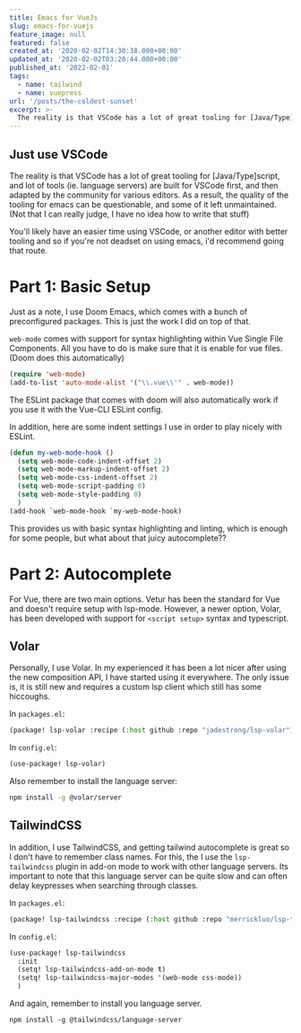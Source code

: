 ```yaml
---
title: Emacs for VueJs
slug: emacs-for-vuejs
feature_image: null
featured: false
created_at: '2020-02-02T14:30:38.000+00:00'
updated_at: '2020-02-02T03:20:44.000+00:00'
published_at: '2022-02-01'
tags:
  - name: tailwind
  - name: vuepress
url: '/posts/the-coldest-sunset'
excerpt: >-
  The reality is that VSCode has a lot of great tooling for [Java/Type]script, and lot of tools (ie. language servers) are built for VSCode first, and then adapted by the community for various editors. As a result, the quality of the tooling for emacs can be questionable, and some of it left unmaintained. (Not that I can really judge, I have no idea how to write that stuff)
---
```


## Just use VSCode
The reality is that VSCode has a lot of great tooling for [Java/Type]script, and lot of tools (ie. language servers) are built for VSCode first, and then adapted by the community for various editors. As a result, the quality of the tooling for emacs can be questionable, and some of it left unmaintained. (Not that I can really judge, I have no idea how to write that stuff)

You'll likely have an easier time using VSCode, or another editor with better tooling and so if you're not deadset on using emacs, i'd recommend going that route.

# Part 1: Basic Setup
Just as a note, I use Doom Emacs, which comes with a bunch of preconfigured packages. This is just the work I did on top of that.

`web-mode` comes with support for syntax highlighting within Vue Single File Components. All you have to do is make sure that it is enable for vue files. (Doom does this automatically)

```lisp
(require 'web-mode)
(add-to-list 'auto-mode-alist '("\\.vue\\'" . web-mode))
```

The ESLint package that comes with doom will also automatically work if you use it with the Vue-CLI ESLint config.

In addition, here are some indent settings I use in order to play nicely with ESLint.

```lisp
(defun my-web-mode-hook ()
  (setq web-mode-code-indent-offset 2)
  (setq web-mode-markup-indent-offset 2)
  (setq web-mode-css-indent-offset 2)
  (setq web-mode-script-padding 0)
  (setq web-mode-style-padding 0)
  )
(add-hook `web-mode-hook `my-web-mode-hook)
```

This provides us with basic syntax highlighting and linting, which is enough for some people, but what about that juicy autocomplete??

# Part 2: Autocomplete
For Vue, there are two main options. Vetur has been the standard for Vue and doesn't require setup with lsp-mode. However, a newer option, Volar, has been developed with support for `<script setup>` syntax and typescript.

## Volar
Personally, I use Volar. In my experienced it has been a lot nicer after using the new composition API, I have started using it everywhere. The only issue is, it is still new and requires a custom lsp client which still has some hiccoughs.

In `packages.el`:

```lisp
(package! lsp-volar :recipe (:host github :repo "jadestrong/lsp-volar"))
```

In `config.el`:

```lisp
(use-package! lsp-volar)
```


Also remember to install the language server:
```sh
npm install -g @volar/server
```

## TailwindCSS
In addition, I use TailwindCSS, and getting tailwind autocomplete is great so I don't have to remember class names. For this, the I use the `lsp-tailwindcss` plugin in add-on mode to work with other language servers. Its important to note that this language server can be quite slow and can often delay keypresses when searching through classes.

In `packages.el`:
```lisp
(package! lsp-tailwindcss :recipe (:host github :repo "merrickluo/lsp-tailwindcss"))
```

In `config.el`:
```lisp
(use-package! lsp-tailwindcss
  :init
  (setq! lsp-tailwindcss-add-on-mode t)
  (setq! lsp-tailwindcss-major-modes '(web-mode css-mode))
  )
```

And again, remember to install you language server.

```shell
npm install -g @tailwindcss/language-server
```
